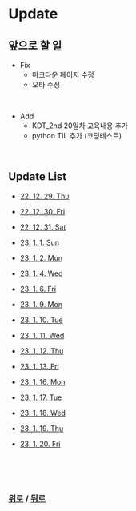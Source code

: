 # Update

## 앞으로 할 일

* Fix
  * 마크다운 페이지 수정
  * 오타 수정

<br>

* Add
  * KDT_2nd 20일차 교육내용 추가
  * python TIL 추가 (코딩테스트)

<br>

## Update List

* [22. 12. 29. Thu](Update_list/22.12.29.Thu.md)

* [22. 12. 30. Fri](Update_list/22.12.30.Fri.md)

* [22. 12. 31. Sat](Update_list/22.12.31.Sat.md)

* [23. 1. 1. Sun](Update_list/23.1.1.Sun.md)

* [23. 1. 2. Mun](Update_list/23.1.2.Mon.md)

* [23. 1. 4. Wed](Update_list/23.1.4.Wed.md)

* [23. 1. 6. Fri](Update_list/23.1.6.Fri.md)

* [23. 1. 9. Mon](Update_list/23.1.9.Mon.md)

* [23. 1. 10. Tue](Update_list/23.1.10.Tue.md)

* [23. 1. 11. Wed](Update_list/23.1.11.Wed.md)

* [23. 1. 12. Thu](Update_list/23.1.12.Thu.md)

* [23. 1. 13. Fri](Update_list/23.1.13.Fri.md)

* [23. 1. 16. Mon](Update_list/23.1.16.Mon.md)

* [23. 1. 17. Tue](Update_list/23.1.17.Tue.md)

* [23. 1. 18. Wed](Update_list/23.1.18.Wed.md)

* [23. 1. 19. Thu](Update_list/23.1.19.Thu.md)

* [23. 1. 20. Fri](Update_list/23.1.20.Fri.md)

<br>

<br>

<br>

### [위로](#update) / [뒤로](/README.md/#)